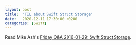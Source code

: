```yaml
---
layout: post
title:  "TIL about Swift Struct Storage"
date:   2020-12-11 17:30:00 +0200
categories: [Swift]
---
```

Read Mike Ash's [Friday Q&A 2016-01-29: Swift Struct Storage](https://www.mikeash.com/pyblog/friday-qa-2016-01-29-swift-struct-storage.html).
